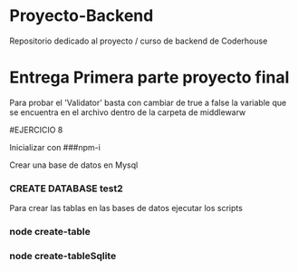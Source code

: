 # Proyecto-Backend
Repositorio dedicado al proyecto / curso de backend de Coderhouse


# Entrega Primera parte proyecto final
Para probar el 'Validator' basta con cambiar de true a false la variable que se encuentra en el archivo dentro de la carpeta de middlewarw

#EJERCICIO 8

Inicializar con ###npm-i

Crear una base de datos en Mysql

### CREATE DATABASE test2

Para crear las tablas en las bases de datos ejecutar los scripts 

### node create-table 

### node create-tableSqlite

